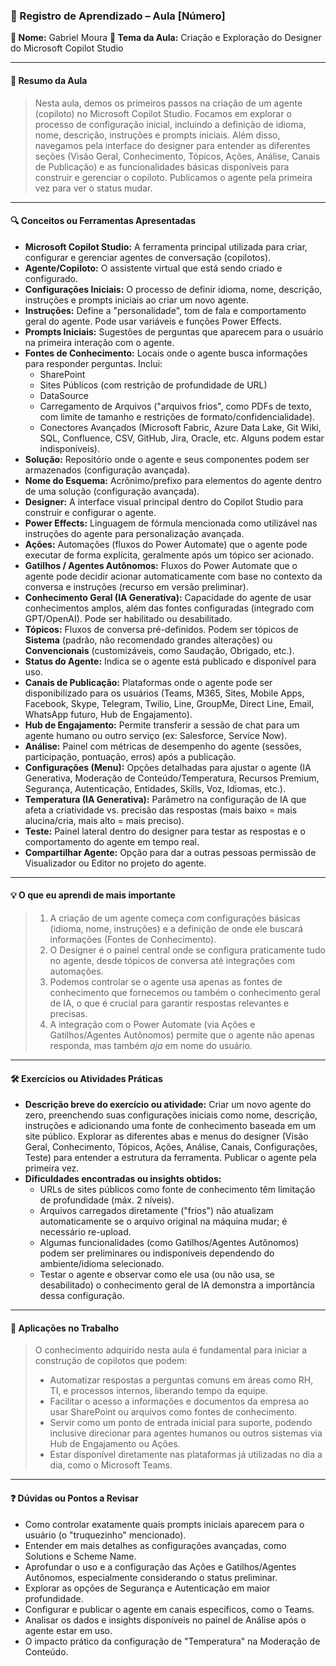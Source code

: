 ### 📘 Registro de Aprendizado – Aula [Número]

**👤 Nome:** Gabriel Moura
**🎯 Tema da Aula:** Criação e Exploração do Designer do Microsoft Copilot Studio

---

#### 📝 Resumo da Aula
> Nesta aula, demos os primeiros passos na criação de um agente (copiloto) no Microsoft Copilot Studio. Focamos em explorar o processo de configuração inicial, incluindo a definição de idioma, nome, descrição, instruções e prompts iniciais. Além disso, navegamos pela interface do designer para entender as diferentes seções (Visão Geral, Conhecimento, Tópicos, Ações, Análise, Canais de Publicação) e as funcionalidades básicas disponíveis para construir e gerenciar o copiloto. Publicamos o agente pela primeira vez para ver o status mudar.

---

#### 🔍 Conceitos ou Ferramentas Apresentadas
- **Microsoft Copilot Studio:** A ferramenta principal utilizada para criar, configurar e gerenciar agentes de conversação (copilotos).
- **Agente/Copiloto:** O assistente virtual que está sendo criado e configurado.
- **Configurações Iniciais:** O processo de definir idioma, nome, descrição, instruções e prompts iniciais ao criar um novo agente.
- **Instruções:** Define a "personalidade", tom de fala e comportamento geral do agente. Pode usar variáveis e funções Power Effects.
- **Prompts Iniciais:** Sugestões de perguntas que aparecem para o usuário na primeira interação com o agente.
- **Fontes de Conhecimento:** Locais onde o agente busca informações para responder perguntas. Inclui:
    - SharePoint
    - Sites Públicos (com restrição de profundidade de URL)
    - DataSource
    - Carregamento de Arquivos ("arquivos frios", como PDFs de texto, com limite de tamanho e restrições de formato/confidencialidade).
    - Conectores Avançados (Microsoft Fabric, Azure Data Lake, Git Wiki, SQL, Confluence, CSV, GitHub, Jira, Oracle, etc. Alguns podem estar indisponíveis).
- **Solução:** Repositório onde o agente e seus componentes podem ser armazenados (configuração avançada).
- **Nome do Esquema:** Acrônimo/prefixo para elementos do agente dentro de uma solução (configuração avançada).
- **Designer:** A interface visual principal dentro do Copilot Studio para construir e configurar o agente.
- **Power Effects:** Linguagem de fórmula mencionada como utilizável nas instruções do agente para personalização avançada.
- **Ações:** Automações (fluxos do Power Automate) que o agente pode executar de forma explícita, geralmente após um tópico ser acionado.
- **Gatilhos / Agentes Autônomos:** Fluxos do Power Automate que o agente pode decidir acionar automaticamente com base no contexto da conversa e instruções (recurso em versão preliminar).
- **Conhecimento Geral (IA Generativa):** Capacidade do agente de usar conhecimentos amplos, além das fontes configuradas (integrado com GPT/OpenAI). Pode ser habilitado ou desabilitado.
- **Tópicos:** Fluxos de conversa pré-definidos. Podem ser tópicos de **Sistema** (padrão, não recomendado grandes alterações) ou **Convencionais** (customizáveis, como Saudação, Obrigado, etc.).
- **Status do Agente:** Indica se o agente está publicado e disponível para uso.
- **Canais de Publicação:** Plataformas onde o agente pode ser disponibilizado para os usuários (Teams, M365, Sites, Mobile Apps, Facebook, Skype, Telegram, Twilio, Line, GroupMe, Direct Line, Email, WhatsApp futuro, Hub de Engajamento).
- **Hub de Engajamento:** Permite transferir a sessão de chat para um agente humano ou outro serviço (ex: Salesforce, Service Now).
- **Análise:** Painel com métricas de desempenho do agente (sessões, participação, pontuação, erros) após a publicação.
- **Configurações (Menu):** Opções detalhadas para ajustar o agente (IA Generativa, Moderação de Conteúdo/Temperatura, Recursos Premium, Segurança, Autenticação, Entidades, Skills, Voz, Idiomas, etc.).
- **Temperatura (IA Generativa):** Parâmetro na configuração de IA que afeta a criatividade vs. precisão das respostas (mais baixo = mais alucina/cria, mais alto = mais preciso).
- **Teste:** Painel lateral dentro do designer para testar as respostas e o comportamento do agente em tempo real.
- **Compartilhar Agente:** Opção para dar a outras pessoas permissão de Visualizador ou Editor no projeto do agente.

---

#### 💡 O que eu aprendi de mais importante
> 1.  A criação de um agente começa com configurações básicas (idioma, nome, instruções) e a definição de onde ele buscará informações (Fontes de Conhecimento).
> 2.  O Designer é o painel central onde se configura praticamente tudo no agente, desde tópicos de conversa até integrações com automações.
> 3.  Podemos controlar se o agente usa apenas as fontes de conhecimento que fornecemos ou também o conhecimento geral de IA, o que é crucial para garantir respostas relevantes e precisas.
> 4.  A integração com o Power Automate (via Ações e Gatilhos/Agentes Autônomos) permite que o agente não apenas responda, mas também *aja* em nome do usuário.

---

#### 🛠 Exercícios ou Atividades Práticas
- **Descrição breve do exercício ou atividade:** Criar um novo agente do zero, preenchendo suas configurações iniciais como nome, descrição, instruções e adicionando uma fonte de conhecimento baseada em um site público. Explorar as diferentes abas e menus do designer (Visão Geral, Conhecimento, Tópicos, Ações, Análise, Canais, Configurações, Teste) para entender a estrutura da ferramenta. Publicar o agente pela primeira vez.
- **Dificuldades encontradas ou insights obtidos:**
    - URLs de sites públicos como fonte de conhecimento têm limitação de profundidade (máx. 2 níveis).
    - Arquivos carregados diretamente ("frios") não atualizam automaticamente se o arquivo original na máquina mudar; é necessário re-upload.
    - Algumas funcionalidades (como Gatilhos/Agentes Autônomos) podem ser preliminares ou indisponíveis dependendo do ambiente/idioma selecionado.
    - Testar o agente e observar como ele usa (ou não usa, se desabilitado) o conhecimento geral de IA demonstra a importância dessa configuração.

---

#### 📌 Aplicações no Trabalho
> O conhecimento adquirido nesta aula é fundamental para iniciar a construção de copilotos que podem:
> - Automatizar respostas a perguntas comuns em áreas como RH, TI, e processos internos, liberando tempo da equipe.
> - Facilitar o acesso a informações e documentos da empresa ao usar SharePoint ou arquivos como fontes de conhecimento.
> - Servir como um ponto de entrada inicial para suporte, podendo inclusive direcionar para agentes humanos ou outros sistemas via Hub de Engajamento ou Ações.
> - Estar disponível diretamente nas plataformas já utilizadas no dia a dia, como o Microsoft Teams.

---

#### ❓ Dúvidas ou Pontos a Revisar
- Como controlar exatamente quais prompts iniciais aparecem para o usuário (o "truquezinho" mencionado).
- Entender em mais detalhes as configurações avançadas, como Solutions e Scheme Name.
- Aprofundar o uso e a configuração das Ações e Gatilhos/Agentes Autônomos, especialmente considerando o status preliminar.
- Explorar as opções de Segurança e Autenticação em maior profundidade.
- Configurar e publicar o agente em canais específicos, como o Teams.
- Analisar os dados e insights disponíveis no painel de Análise após o agente estar em uso.
- O impacto prático da configuração de "Temperatura" na Moderação de Conteúdo.
